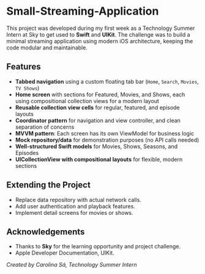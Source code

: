 # Small-Streaming-Application

This project was developed during my first week as a Technology Summer Intern at Sky to get used to **Swift** and **UIKit**. The challenge was to build a minimal streaming application using modern iOS architecture, keeping the code modular and maintainable.

## Features

- **Tabbed navigation** using a custom floating tab bar (`Home`, `Search`, `Movies`, `TV Shows`)
- **Home screen** with sections for Featured, Movies, and Shows, each using compositional collection views for a modern layout
- **Reusable collection view cells** for regular, featured, and episode layouts
- **Coordinator pattern** for navigation and view controller, and clean separation of concerns
- **MVVM pattern**: Each screen has its own ViewModel for business logic
- **Mock repository/data** for demonstration purposes (no API calls needed)
- **Well-structured Swift models** for Movies, Shows, Seasons, and Episodes
- **UICollectionView with compositional layouts** for flexible, modern sections

## Extending the Project
- Replace data repository with actual network calls.
- Add user authentication and playback features.
- Implement detail screens for movies or shows.

## Acknowledgements

- Thanks to **Sky** for the learning opportunity and project challenge.
- Apple Developer Documentation, UIKit.

*Created by Carolina Sá, Technology Summer Intern*



